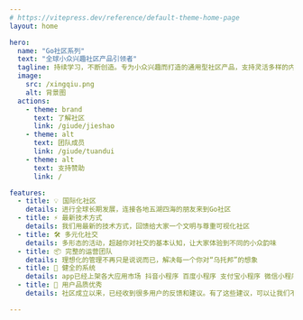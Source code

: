 ```yaml
---
# https://vitepress.dev/reference/default-theme-home-page
layout: home

hero:
  name: "Go社区系列"
  text: "全球小众兴趣社区产品引领者"
  tagline: 持续学习，不断创造。专为小众兴趣而打造的通用型社区产品，支持灵活多样的内容形态，可以满足多种运营场景，符合时代潮流。
  image:
    src: /xingqiu.png 
    alt: 背景图 
  actions:
    - theme: brand
      text: 了解社区
      link: /giude/jieshao
    - theme: alt
      text: 团队成员
      link: /giude/tuandui
    - theme: alt
      text: 支持赞助
      link: /

features:
  - title: 💡 国际化社区
    details: 进行全球长期发展，连接各地五湖四海的朋友来到Go社区
  - title: ⚡️ 最新技术方式
    details: 我们用最新的技术方式，回馈给大家一个文明与尊重可视化社区
  - title: 🛠️ 多元化社交
    details: 多形态的活动，超越你对社交的基本认知，让大家体验到不同的小众韵味
  - title: 📦 完整的运营团队
    details: 理想化的管理不再只是说说而已，解决每一个你对“乌托邦”的想象
  - title: 🔩 健全的系统
    details: app已经上架各大应用市场 抖音小程序 百度小程序 支付宝小程序 微信小程序 完美实现互通
  - title: 🔑 用户品质优秀
    details: 社区成立以来，已经收到很多用户的反馈和建议。有了这些建议，可以让我们不会掉进自我的漩涡

---
```


